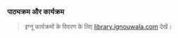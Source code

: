 ### पाठ्यक्रम और कार्यक्रम

> इग्नू कार्यक्रमों के विवरण के लिए [library.ignouwala.com](https://library.ignouwala.com) देखें।

